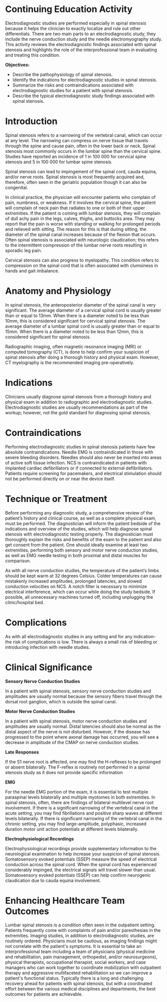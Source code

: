 # Continuing Education Activity

Electrodiagnostic studies are performed especially in spinal stenosis because it helps the clinician to exactly localize and rule out other differentials. There are two main parts to an electrodiagnostic study, they include the nerve conduction study and the needle electromyography study. This activity reviews the electrodiagnostic findings associated with spinal stenosis and highlights the role of the interprofessional team in evaluating and treating this condition.

**Objectives:**
- Describe the pathophysiology of spinal stenosis.
- Identify the indications for electrodiagnostic studies in spinal stenosis.
- Summarize the risks and contraindications associated with electrodiagnostic studies for a patient with spinal stenosis.
- Describe the typical electrodiagnostic study findings associated with spinal stenosis.

# Introduction

Spinal stenosis refers to a narrowing of the vertebral canal, which can occur at any level. The narrowing can compress on nerve tissue that travels through the spine and cause pain, often in the lower back or neck. Spinal stenosis most commonly occurs in the lumbar spine than the cervical spine. Studies have reported an incidence of 1 in 100 000 for cervical spine stenosis and 5 in 100 000 for lumbar spine stenosis.

Spinal stenosis can lead to impingement of the spinal cord, cauda equina, and/or nerve roots. Spinal stenosis is most frequently acquired and, therefore, often seen in the geriatric population though it can also be congenital.

In clinical practice, the physician will encounter patients who complain of pain, numbness, or weakness. If it involves the cervical spine, the patient will complain of neck pain that radiates to one or both of their upper extremities. If the patient is coming with lumbar stenosis, they will complain of dull achy pain in the legs, calves, thighs, and buttocks area. They may report that the pain is worse with standing or walking for prolonged periods and relieved with sitting. The reason for this is that during sitting, the diameter of the spinal canal increases because of the flexion that occurs. Often spinal stenosis is associated with neurologic claudication; this refers to the intermittent compression of the lumbar nerve roots resulting in sporadic leg pain.

Cervical stenosis can also progress to myelopathy. This condition refers to compression on the spinal cord that is often associated with clumsiness in hands and gait imbalance.

# Anatomy and Physiology

In spinal stenosis, the anteroposterior diameter of the spinal canal is very significant. The average diameter of a cervical spinal cord is usually greater than or equal to 13mm. When there is a diameter noted to be less than 10mm, this is considered significant for cervical spinal stenosis. The average diameter of a lumbar spinal cord is usually greater than or equal to 15mm. When there is a diameter noted to be less than 12mm, this is considered significant for spinal stenosis.

Radiographic imaging, often magnetic resonance imaging (MRI) or computed tomography (CT), is done to help confirm your suspicion of spinal stenosis after doing a thorough history and physical exam. However, CT myelography is the recommended imaging pre-operatively.

# Indications

Clinicians usually diagnose spinal stenosis from a thorough history and physical exam in addition to radiographic and electrodiagnostic studies. Electrodiagnostic studies are usually recommendations as part of the workup; however, not the gold standard for diagnosing spinal stenosis.

# Contraindications

Performing electrodiagnostic studies in spinal stenosis patients have few absolute contraindications. Needle EMG is contraindicated in those with severe bleeding disorders. Needles should also never be inserted into areas of active soft tissue infection. NCS is contraindicated in patients with implanted cardiac defibrillators or if connected to external defibrillators. Patients require screening for pacemakers, and electrical stimulation should not be performed directly on or near the device itself.

# Technique or Treatment

Before performing any diagnostic study, a comprehensive review of the patient’s history and clinical course, as well as a complete physical exam, must be performed. The diagnostician will inform the patient bedside of the indications and overview of the studies, which will help diagnose spinal stenosis with electrodiagnostic testing properly. The diagnostician must thoroughly explain the risks and benefits of the exam to the patient and also get consent from the patient. One should ideally examine at least two extremities, performing both sensory and motor nerve conduction studies, as well as EMG needle testing in both proximal and distal muscles for comparison.

As with all nerve conduction studies, the temperature of the patient’s limbs should be kept warm at 32 degrees Celsius. Colder temperatures can cause mistakenly increased amplitudes, prolonged latencies, and slowed conduction velocities on NCS. A notch filter is necessary to minimize electrical interference, which can occur while doing the study bedside. If possible, all unnecessary machines turned off, including unplugging the clinic/hospital bed.

# Complications

As with all electrodiagnostic studies in any setting and for any indication- the risk of complications is low. There is always a small risk of bleeding or introducing infection with needle studies.

# Clinical Significance

**Sensory Nerve Conduction Studies**

In a patient with spinal stenosis, sensory nerve conduction studies and amplitudes are usually normal because the sensory fibers travel through the dorsal root ganglion, which is outside the spinal canal.

**Motor Nerve Conduction Studies**

In a patient with spinal stenosis, motor nerve conduction studies and amplitudes are usually normal. Distal latencies should also be normal as the distal aspect of the nerve is not disturbed. However, if the disease has progressed to the point where axonal damage has occurred, you will see a decrease in amplitude of the CMAP on nerve conduction studies.

**Late Responses**

If the S1 nerve root is affected, one may find the H-reflexes to be prolonged or absent bilaterally. The F-reflex is routinely not performed in a spinal stenosis study as it does not provide specific information

**EMG**

For the needle EMG portion of the exam, it is essential to test multiple paraspinal levels bilaterally and multiple myotomes in both extremities. In spinal stenosis, often, there are findings of bilateral multilevel nerve root involvement. If there is a significant narrowing of the vertebral canal in the acute setting, you may find fibrillations and positive sharp waves at different levels bilaterally. If there is significant narrowing of the vertebral canal in the chronic setting, you may find large-amplitude, polyphasic, increased duration motor unit action potentials at different levels bilaterally.

**Electrophysiological Recordings**

Electrophysiological recordings provide supplementary information to the neurological examination to help increase your suspicion of spinal stenosis. Somatosensory evoked potentials (SSEP) measure the speed of electrical conduction across the spinal cord. When the spinal cord has experienced considerably impinged, the electrical signals will travel slower than usual. Somatosensory evoked potentials (SSEP) can help confirm neurogenic claudication due to cauda equina involvement.

# Enhancing Healthcare Team Outcomes

Lumbar spinal stenosis is a condition often seen in the outpatient setting. Patients frequently come with complaints of pain and/or paresthesias in the extremities. Imaging studies, in addition to electrodiagnostic studies, are routinely ordered. Physicians must be cautious, as imaging findings might not correlate with the patient's symptoms. It is essential to take an interprofessional team including a team of physicians (physical medicine and rehabilitation, pain management, orthopedist, and/or neurosurgeons), physical therapists, occupational therapist, social workers, and case managers who can work together to coordinate mobilization with outpatient therapy and aggressive multifaceted rehabilitation so we can improve a patient's functional status. Typically there is a long and challenging recovery ahead for patients with spinal stenosis, but with a coordinated effort between the various medical disciplines and departments, the best outcomes for patients are achievable.